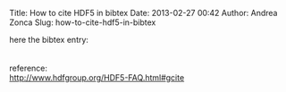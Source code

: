 Title: How to cite HDF5 in bibtex
Date: 2013-02-27 00:42
Author: Andrea Zonca
Slug: how-to-cite-hdf5-in-bibtex

<p>
 here the bibtex entry:
 <br/>
 <br/>
 <script src="https://gist.github.com/zonca/5043796.js">
 </script>
 <br/>
 reference:
 <br/>
 <a href="http://www.hdfgroup.org/HDF5-FAQ.html#gcite">
  http://www.hdfgroup.org/HDF5-FAQ.html#gcite
 </a>
</p>